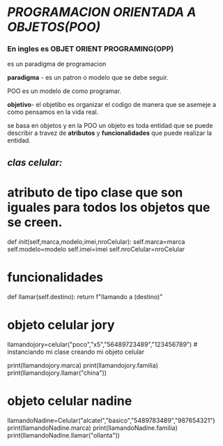# *PROGRAMACION ORIENTADA A OBJETOS(POO)*
### En ingles es **OBJET ORIENT PROGRAMING(OPP)**
es un paradigma de programacion 


**paradigma** - es un patron o modelo que se debe seguir.

POO es un modelo de como programar.

**objetivo**- el objetibo es organizar el codigo de manera que se asemeje a como pensamos en la vida real.

se basa en objetos y en la POO un objeto es toda entidad que se puede describir a travez de **atributos** y **funcionalidades** que puede realizar la entidad.

## *clas celular:*
# atributo de tipo clase que son iguales para todos los objetos que se creen.

def _init_(self,marca,modelo,imei,nroCelular):
    self.marca=marca
    self.modelo=modelo
    self.imei=imei
    self.nroCelular=nroCelular
    
# funcionalidades

def llamar(self.destino):
    return f"llamando a (destino)"

# objeto celular jory

llamandojory=celular("poco","x5","56489723489","123456789") # instanciando mi clase creando mi objeto celular

print(llamandojory.marca)
print(llamandojory.familia)
print(llamandojory.llamar("china"))

# objeto celular nadine

llamandoNadine=Celular("alcatel","basico","5489783489","987654321")
print(llamandoNadine.marca)
print(llamandoNadine.familia)
print(llamandoNadine.llamar("ollanta"))